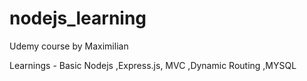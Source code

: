 # nodejs_learning
Udemy course by Maximilian

Learnings - Basic Nodejs ,Express.js, MVC ,Dynamic Routing ,MYSQL
